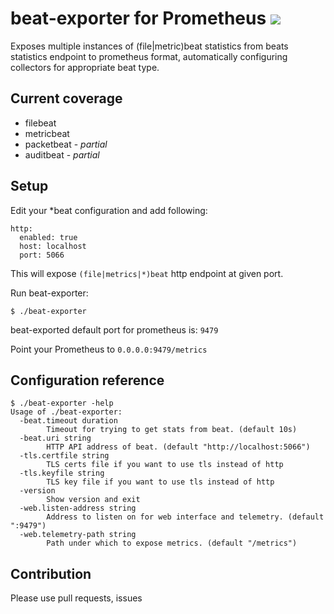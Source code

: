 # beat-exporter for Prometheus ![](https://github.com/70k10/beat-exporter/workflows/test-and-build/badge.svg)

Exposes multiple instances of (file|metric)beat statistics from beats statistics endpoint to prometheus format, automatically configuring collectors for appropriate beat type.

Current coverage
-

 * filebeat
 * metricbeat
 * packetbeat - _partial_
 * auditbeat - _partial_

Setup
-

Edit your *beat configuration and add following:

```
http:
  enabled: true
  host: localhost
  port: 5066
```

This will expose `(file|metrics|*)beat` http endpoint at given port.

Run beat-exporter:
```
$ ./beat-exporter
```

beat-exported default port for prometheus is: `9479`

Point your Prometheus to `0.0.0.0:9479/metrics`

Configuration reference
-
```
$ ./beat-exporter -help
Usage of ./beat-exporter:
  -beat.timeout duration
    	Timeout for trying to get stats from beat. (default 10s)
  -beat.uri string
    	HTTP API address of beat. (default "http://localhost:5066")
  -tls.certfile string
    	TLS certs file if you want to use tls instead of http
  -tls.keyfile string
    	TLS key file if you want to use tls instead of http
  -version
    	Show version and exit
  -web.listen-address string
    	Address to listen on for web interface and telemetry. (default ":9479")
  -web.telemetry-path string
    	Path under which to expose metrics. (default "/metrics")
```

Contribution
-
Please use pull requests, issues
